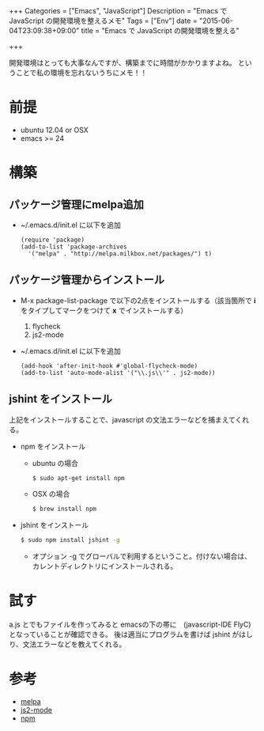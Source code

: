 +++
Categories = ["Emacs", "JavaScript"]
Description = "Emacs で JavaScript の開発環境を整えるメモ"
Tags = ["Env"]
date = "2015-06-04T23:09:38+09:00"
title = "Emacs で JavaScript の開発環境を整える"

+++

開発環境はとっても大事なんですが、構築までに時間がかかりますよね。
ということで私の環境を忘れないうちにメモ！！
 <!--more-->
# 前提

-   ubuntu 12.04 or OSX
-   emacs >= 24

# 構築

## パッケージ管理にmelpa追加

-   ~/.emacs.d/init.el に以下を追加

    ~~~clike
    (require 'package)
    (add-to-list 'package-archives
      '("melpa" . "http://melpa.milkbox.net/packages/") t)
    ~~~

## パッケージ管理からインストール

-   M-x package-list-package で以下の2点をインストールする（該当箇所で **i** をタイプしてマークをつけて **x** でインストールする）
    1.  flycheck
    2.  js2-mode
-   ~/.emacs.d/init.el に以下を追加

    ~~~clike
    (add-hook 'after-init-hook #'global-flycheck-mode)
    (add-to-list 'auto-mode-alist '("\\.js\\'" . js2-mode))
    ~~~

## jshint をインストール

上記をインストールすることで、javascript の文法エラーなどを捕まえてくれる。

-   npm をインストール
    -   ubuntu の場合

        ~~~bash
        $ sudo apt-get install npm
        ~~~

    -   OSX の場合

        ~~~bash
        $ brew install npm
        ~~~

-   jshint をインストール

    ~~~bash
    $ sudo npm install jshint -g
    ~~~

    -   オプション -g でグローバルで利用するということ。付けない場合は、カレントディレクトリにインストールされる。

# 試す

a.js とでもファイルを作ってみると emacsの下の帯に　(javascript-IDE FlyC) となっていることが確認できる。
後は適当にプログラムを書けば jshint がはしり、文法エラーなどを教えてくれる。

# 参考

-   [melpa](http://melpa.milkbox.net/#/getting-started)
-   [js2-mode](http://code.google.com/p/js2-mode/)
-   [npm](https://npmjs.org/)
